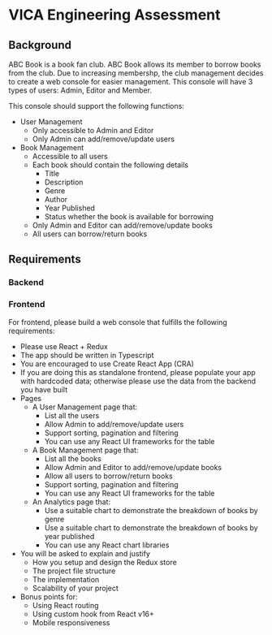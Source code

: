 # VICA Engineering Assessment
## Background
ABC Book is a book fan club. ABC Book allows its member to borrow books from the club. Due to increasing membershp, the club management decides to create a web console for easier management. This console will have 3 types of users: Admin, Editor and Member. 

This console should support the following functions:
- User Management
  - Only accessible to Admin and Editor
  - Only Admin can add/remove/update users
- Book Management
  - Accessible to all users
  - Each book should contain the following details
    - Title
    - Description
    - Genre
    - Author
    - Year Published
    - Status whether the book is available for borrowing
  - Only Admin and Editor can add/remove/update books
  - All users can borrow/return books

## Requirements
### Backend
### Frontend
For frontend, please build a web console that fulfills the following requirements:
- Please use React + Redux
- The app should be written in Typescript
- You are encouraged to use Create React App (CRA)
- If you are doing this as standalone frontend, please populate your app with hardcoded data; otherwise please use the data from the backend you have built
- Pages
  - A User Management page that:
    - List all the users
    - Allow Admin to add/remove/update users
    - Support sorting, pagination and filtering
    - You can use any React UI frameworks for the table
  - A Book Management page that:
    - List all the books
    - Allow Admin and Editor to add/remove/update books
    - Allow all users to borrow/return books
    - Support sorting, pagination and filtering
    - You can use any React UI frameworks for the table
  - An Analytics page that:
    - Use a suitable chart to demonstrate the breakdown of books by genre
    - Use a suitable chart to demonstrate the breakdown of books by year published
    - You can use any React chart libraries
- You will be asked to explain and justify
  - How you setup and design the Redux store
  - The project file structure
  - The implementation
  - Scalability of your project
- Bonus points for:
  - Using React routing
  - Using custom hook from React v16+
  - Mobile responsiveness



